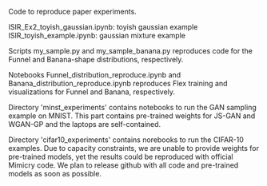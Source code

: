 Code to reproduce paper experiments.

ISIR_Ex2_toyish_gaussian.ipynb: toyish gaussian example
ISIR_toyish_example.ipynb: gaussian mixture example

Scripts my_sample.py and my_sample_banana.py reproduces code for the Funnel and Banana-shape distributions, respectively.

Notebooks Funnel_distribution_reproduce.ipynb and Banana_distribution_reproduce.ipynb reproduces Flex training and visualizations for Funnel and Banana, respectively.

Directory 'minst_experiments' contains notebooks to run the GAN sampling example on MNIST. This part contains pre-trained weights for JS-GAN and WGAN-GP and the laptops are self-contained.

Directory 'cifar10_experiments' contains norebooks to run the CIFAR-10 examples. Due to capacity constraints, we are unable to provide weights for pre-trained models, yet the results could be reproduced with official Mimicry code. We plan to release github with all code and pre-trained models as soon as possible.